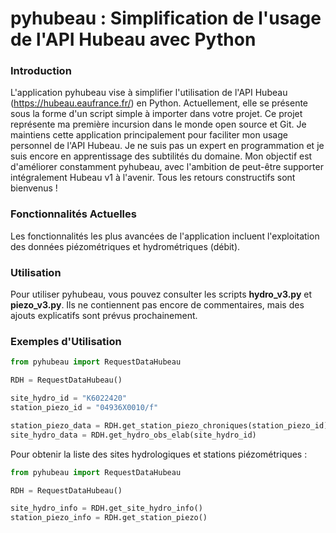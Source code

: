 <h1>pyhubeau : Simplification de l'usage de l'API Hubeau avec Python</h1>

<h3>Introduction</h3>

L'application pyhubeau vise à simplifier l'utilisation de l'API Hubeau (https://hubeau.eaufrance.fr/) en Python. Actuellement, elle se présente sous la forme d'un script simple à importer dans votre projet. Ce projet représente ma première incursion dans le monde open source et Git. Je maintiens cette application principalement pour faciliter mon usage personnel de l'API Hubeau. Je ne suis pas un expert en programmation et je suis encore en apprentissage des subtilités du domaine. Mon objectif est d'améliorer constamment pyhubeau, avec l'ambition de peut-être supporter intégralement Hubeau v1 à l'avenir. Tous les retours constructifs sont bienvenus !

<h3>Fonctionnalités Actuelles</h3>

Les fonctionnalités les plus avancées de l'application incluent l'exploitation des données piézométriques et hydrométriques (débit).


<h3>Utilisation</h3>

Pour utiliser pyhubeau, vous pouvez consulter les scripts **hydro_v3.py** et **piezo_v3.py**. Ils ne contiennent pas encore de commentaires, mais des ajouts explicatifs sont prévus prochainement.

<h3>Exemples d'Utilisation</h3>


```python
from pyhubeau import RequestDataHubeau

RDH = RequestDataHubeau()

site_hydro_id = "K6022420"
station_piezo_id = "04936X0010/f"

station_piezo_data = RDH.get_station_piezo_chroniques(station_piezo_id)
site_hydro_data = RDH.get_hydro_obs_elab(site_hydro_id)
```

Pour obtenir la liste des sites hydrologiques et stations piézométriques :

```python
from pyhubeau import RequestDataHubeau

RDH = RequestDataHubeau()

site_hydro_info = RDH.get_site_hydro_info()
station_piezo_info = RDH.get_station_piezo()
```